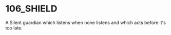 # 106_SHIELD
A Silent guardian which listens when none listens and which acts  before it's too late.
